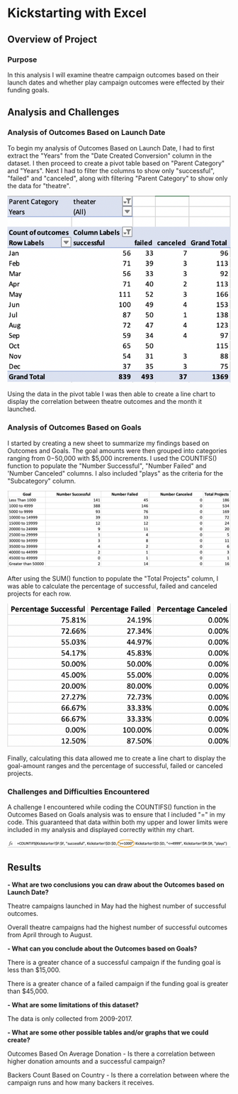 # Kickstarting with Excel

## Overview of Project

### Purpose

In this analysis I will examine theatre campaign outcomes based on their launch dates and whether play campaign outcomes were effected by their funding goals. 

## Analysis and Challenges

### Analysis of Outcomes Based on Launch Date

To begin my analysis of Outcomes Based on Launch Date, I had to first extract the "Years" from the "Date Created Conversion" column in the dataset. I then proceed to create a pivot table based on "Parent Category" and "Years". Next I had to filter the columns to show only "successful", "failed" and "canceled", along with filtering "Parent Category" to show only the data for "theatre". 

![This is an image](https://github.com/ddigioac/kickstarter-analysis/blob/11e77520496ffb821609a69bec4ab9e03d8f5bb1/Pivot_Table.png)

Using the data in the pivot table I was then able to create a line chart to display the correlation between theatre outcomes and the month it launched.

### Analysis of Outcomes Based on Goals

I started by creating a new sheet to summarize my findings based on Outcomes and Goals. The goal amounts were then grouped into categories ranging from $0-$50,000 with $5,000 increments. I used the COUNTIFS() function to populate the "Number Successful", "Number Failed" and 'Number Canceled" columns. I also included "plays" as the criteria for the "Subcategory" column. 

![This is an image](https://github.com/ddigioac/kickstarter-analysis/blob/3cbabdcc9dddd76904549e64e249523159a2b370/Increments.png)

After using the SUM() function to populate the "Total Projects" column, I was able to calculate the percentage of successful, failed and canceled projects for each row. 

![This is an image](https://github.com/ddigioac/kickstarter-analysis/blob/d6978b84b30d0c712b7eb08ecc171bdf09f25ddf/Percentage.png)

Finally, calculating this data allowed me to create a line chart to display the goal-amount ranges and the percentage of successful, failed or canceled projects.

### Challenges and Difficulties Encountered

A challenge I encountered while coding the COUNTIFS() function in the Outcomes Based on Goals analysis was to ensure that I included "=" in my code. This guaranteed that data within both my upper and lower limits were included in my analysis and displayed correctly within my chart. 

![This is an image](https://github.com/ddigioac/kickstarter-analysis/blob/47f50589c11386c0cc489c01723a98172c575499/Inclusive_Function.png)

## Results

**- What are two conclusions you can draw about the Outcomes based on Launch Date?**

Theatre campaigns launched in May had the highest number of successful outcomes.

Overall theatre campaigns had the highest number of successful outcomes from April through to August.

**- What can you conclude about the Outcomes based on Goals?**

There is a greater chance of a successful campaign if the funding goal is less than $15,000.

There is a greater chance of a failed campaign if the funding goal is greater than $45,000.

**- What are some limitations of this dataset?**

The data is only collected from 2009-2017.

**- What are some other possible tables and/or graphs that we could create?**

Outcomes Based On Average Donation - Is there a correlation between higher donation amounts and a successful campaign?

Backers Count Based on Country - Is there a correlation between where the campaign runs and how many backers it receives. 




